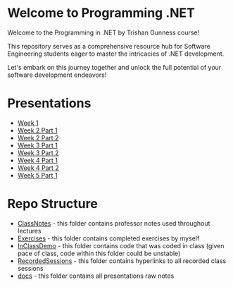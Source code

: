 # Welcome to Programming .NET

Welcome to the Programming in .NET by Trishan Gunness course! 

This repository serves as a comprehensive resource hub for Software Engineering students eager to master the intricacies of .NET development. 

Let's embark on this journey together and unlock the full potential of your software development endeavors!

# Presentations
- [Week 1](https://tgunness.github.io/ProgrammingInDotnet/Week1.html)
- [Week 2 Part 1](https://tgunness.github.io/ProgrammingInDotnet/Week2Part1.html)
- [Week 2 Part 2](https://tgunness.github.io/ProgrammingInDotnet/Week2Part2.html)
- [Week 3 Part 1](https://tgunness.github.io/ProgrammingInDotnet/Week3Part1.html)
- [Week 3 Part 2](https://tgunness.github.io/ProgrammingInDotnet/Week3Part2.html)
- [Week 4 Part 1](https://tgunness.github.io/ProgrammingInDotnet/Week4Part1.html)
- [Week 4 Part 2](https://tgunness.github.io/ProgrammingInDotnet/Week4Part2.html)
- [Week 5 Part 1](https://tgunness.github.io/ProgrammingInDotnet/Week5Part1.html)

# Repo Structure

- [ClassNotes](https://github.com/tgunness/ProgrammingInDotnet/tree/main/ClassNotes) - this folder contains professor notes used throughout lectures
- [Exercises](https://github.com/tgunness/ProgrammingInDotnet/tree/main/Exercises) - this folder contains completed exercises by myself
- [InClassDemo](https://github.com/tgunness/ProgrammingInDotnet/tree/main/InClassDemo) - this folder contains code that was coded in class (given pace of class, code within this folder could be unstable)
- [RecordedSessions](https://github.com/tgunness/ProgrammingInDotnet/tree/main/RecordedSessions) - this folder contains hyperlinks to all recorded class sessions
- [docs](https://github.com/tgunness/ProgrammingInDotnet/tree/main/docs) - this folder contains all presentations raw notes

